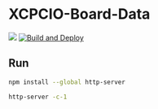 # XCPCIO-Board-Data

![](https://img.shields.io/github/repo-size/XCPCIO/XCPCIO-board-data.svg)
[![Build and Deploy](https://github.com/XCPCIO/XCPCIO-Board-Data/actions/workflows/build_and_deploy.yml/badge.svg)](https://github.com/XCPCIO/XCPCIO-Board-Data/actions/workflows/build_and_deploy.yml)
## Run

```bash
npm install --global http-server

http-server -c-1
```
